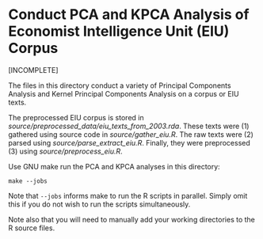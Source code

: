 # Conduct PCA and KPCA Analysis of Economist Intelligence Unit (EIU) Corpus

[INCOMPLETE]

The files in this directory conduct a variety of Principal Components Analysis and Kernel Principal Components Analysis on a corpus or EIU texts.

The preprocessed EIU corpus is stored in *source/preprocessed_data/eiu_texts_from_2003.rda*. These texts were (1) gathered using source code in   *source/gather_eiu.R*. The raw texts were (2) parsed using *source/parse_extract_eiu.R*. Finally, they were preprocessed (3) using *source/preprocess_eiu.R*.

Use GNU make run the PCA and KPCA analyses in this directory:

```
make --jobs
```

Note that `--jobs` informs make to run the R scripts in parallel. Simply omit this if you do not wish to run the scripts simultaneously.

Note also that you will need to manually add your working directories to the R source files.
